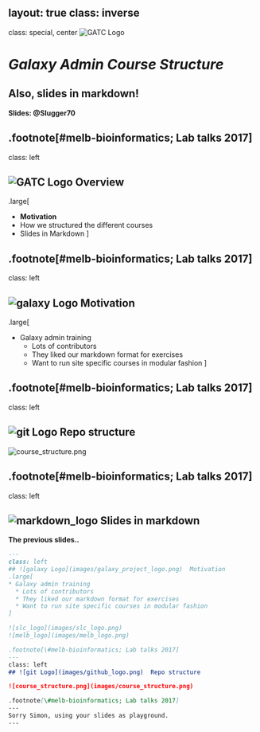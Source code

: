 layout: true
class: inverse
---
class: special, center
![GATC Logo](../shared-images/MelbBioinfo_large.jpg)

# *Galaxy Admin Course Structure*
## Also, slides in markdown!


**Slides: @Slugger70**


.footnote[\#melb-bioinformatics; Lab talks 2017]
---

class: left
## ![GATC Logo](../shared-images/MelbBioinfo.jpg)  Overview
.large[
* **Motivation**
* How we structured the different courses
* Slides in Markdown
]

.footnote[\#melb-bioinformatics; Lab talks 2017]
---
class: left
## ![galaxy Logo](images/galaxy_project_logo.jpg)  Motivation
.large[
* Galaxy admin training
  * Lots of contributors
  * They liked our markdown format for exercises
  * Want to run site specific courses in modular fashion
]

.footnote[\#melb-bioinformatics; Lab talks 2017]
---
class: left
## ![git Logo](images/github_logo.png)  Repo structure

![course_structure.png](images/course_structure.png)

.footnote[\#melb-bioinformatics; Lab talks 2017]
---
class: left
## ![markdown_logo](images/markdown_logo.png) Slides in markdown

**The previous slides..**

```markdown
---
class: left
## ![galaxy Logo](images/galaxy_project_logo.png)  Motivation
.large[
* Galaxy admin training
  * Lots of contributors
  * They liked our markdown format for exercises
  * Want to run site specific courses in modular fashion
]

![slc_logo](images/slc_logo.png)
![melb_logo](images/melb_logo.png)

.footnote[\#melb-bioinformatics; Lab talks 2017]
---
class: left
## ![git Logo](images/github_logo.png)  Repo structure

![course_structure.png](images/course_structure.png)

.footnote[\#melb-bioinformatics; Lab talks 2017]
---
Sorry Simon, using your slides as playground.
---

